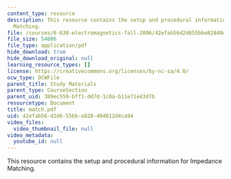 ```yaml
---
content_type: resource
description: This resource contains the setup and procedural information for Impedance
  Matching.
file: /courses/6-630-electromagnetics-fall-2006/42efab56d2d655bbe82840d012d4ca94_match.pdf
file_size: 54806
file_type: application/pdf
hide_download: true
hide_download_original: null
learning_resource_types: []
license: https://creativecommons.org/licenses/by-nc-sa/4.0/
ocw_type: OCWFile
parent_title: Study Materials
parent_type: CourseSection
parent_uid: 389ec559-bff1-dd7d-1c0a-b11e71e43d7b
resourcetype: Document
title: match.pdf
uid: 42efab56-d2d6-55bb-e828-40d012d4ca94
video_files:
  video_thumbnail_file: null
video_metadata:
  youtube_id: null
---
```

This resource contains the setup and procedural information for Impedance Matching.